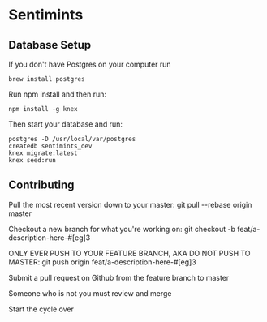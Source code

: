 # Sentimints

## Database Setup

If you don't have Postgres on your computer run
```
brew install postgres
```
Run npm install
and then run:
```
npm install -g knex
```
Then start your database and run:
```
postgres -D /usr/local/var/postgres
createdb sentimints_dev
knex migrate:latest
knex seed:run
```

## Contributing

Pull the most recent version down to your master:
git pull --rebase origin master

Checkout a new branch for what you're working on:
git checkout -b feat/a-description-here-#[eg]3

ONLY EVER PUSH TO YOUR FEATURE BRANCH, AKA DO NOT PUSH TO MASTER:
git push origin feat/a-description-here-#[eg]3

Submit a pull request on Github from the feature branch to master

Someone who is not you must review and merge

Start the cycle over
